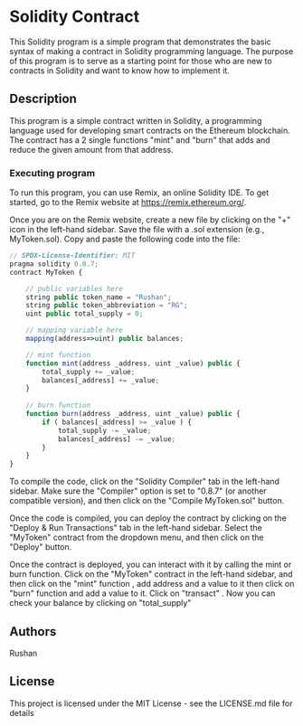# Solidity Contract

This Solidity program is a simple program that demonstrates the basic syntax of making a contract in Solidity programming language. The purpose of this program is to serve as a starting point for those who are new to contracts in Solidity and want to know how to implement it.

## Description

This program is a simple contract written in Solidity, a programming language used for developing smart contracts on the Ethereum blockchain. The contract has a 2 single functions "mint" and "burn" that adds and reduce the given amount from that address.  

### Executing program

To run this program, you can use Remix, an online Solidity IDE. To get started, go to the Remix website at https://remix.ethereum.org/.

Once you are on the Remix website, create a new file by clicking on the "+" icon in the left-hand sidebar. Save the file with a .sol extension (e.g., MyToken.sol). Copy and paste the following code into the file:

```javascript
// SPDX-License-Identifier: MIT
pragma solidity 0.8.7;
contract MyToken {

    // public variables here
    string public token_name = "Rushan";
    string public token_abbreviation = "RG";
    uint public total_supply = 0;

    // mapping variable here
    mapping(address=>uint) public balances;

    // mint function
    function mint(address _address, uint _value) public {
        total_supply += _value;
        balances[_address] += _value;
    }
    
    // burn function
    function burn(address _address, uint _value) public {
        if ( balances[_address] >= _value ) {
            total_supply -= _value;
            balances[_address] -= _value;
        }
    }
}
```

To compile the code, click on the "Solidity Compiler" tab in the left-hand sidebar. Make sure the "Compiler" option is set to "0.8.7" (or another compatible version), and then click on the "Compile MyToken.sol" button.

Once the code is compiled, you can deploy the contract by clicking on the "Deploy & Run Transactions" tab in the left-hand sidebar. Select the "MyToken" contract from the dropdown menu, and then click on the "Deploy" button.

Once the contract is deployed, you can interact with it by calling the mint or burn function. Click on the "MyToken" contract in the left-hand sidebar, and then click on the "mint" function , add address and a value to it then click on "burn" function and add a value to it. Click on "transact" . Now you can check your balance by clicking on "total_supply"


## Authors

Rushan 

## License

This project is licensed under the MIT License - see the LICENSE.md file for details
